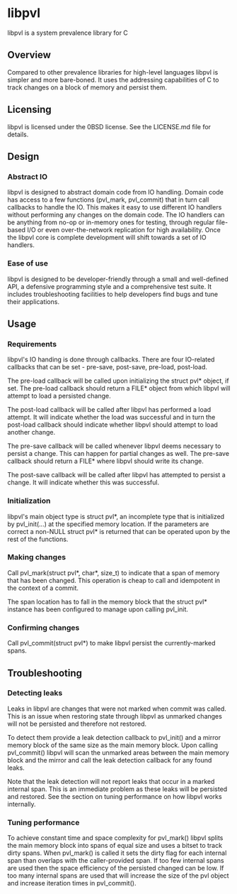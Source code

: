# libpvl
libpvl is a system prevalence library for C

## Overview

Compared to other prevalence libraries for high-level languages libpvl is simpler and more bare-boned. It uses the addressing capabilities of C to track changes on a block of memory and persist them.

## Licensing

libpvl is licensed under the 0BSD license. See the LICENSE.md file for details.

## Design

### Abstract IO

libpvl is designed to abstract domain code from IO handling. Domain code has access to a few functions (pvl_mark, pvl_commit) that in turn call callbacks to handle the IO. This makes it easy to use different IO handlers without performing any changes on the domain code. The IO handlers can be anything from no-op or in-memory ones for testing, through regular file-based I/O or even over-the-network replication for high availability. Once the libpvl core is complete development will shift towards a set of IO handlers.

### Ease of use

libpvl is designed to be developer-friendly through a small and well-defined API, a defensive programming style and a comprehensive test suite. It includes troubleshooting facilities to help developers find bugs and tune their applications.

## Usage

### Requirements

libpvl's IO handing is done through callbacks. There are four IO-related callbacks that can be set - pre-save, post-save, pre-load, post-load.

The pre-load callback will be called upon initializing the struct pvl\* object, if set. The pre-load callback should return a FILE\* object from which libpvl will attempt to load a persisted change.

The post-load callback will be called after libpvl has performed a load attempt. It will indicate whether the load  was successful and in turn the post-load callback should indicate whether libpvl should attempt to load another change.

The pre-save callback will be called whenever libpvl deems necessary to persist a change. This can happen for partial changes as well. The pre-save callback should return a FILE\* where libpvl should write its change.

The post-save callback will be called after libpvl has attempted to persist a change. It will indicate whether this was successful.

### Initialization

libpvl's main object type is struct pvl\*, an incomplete type that is initialized by pvl_init(...) at the specified memory location. If the parameters are correct a non-NULL struct pvl\* is returned that can be operated upon by the rest of the functions.

### Making changes

Call pvl_mark(struct pvl\*, char*, size_t) to indicate that a span of memory that has been changed. This operation is cheap to call and idempotent in the context of a commit.

The span location has to fall in the memory block that the struct pvl\* instance has been configured to manage upon calling pvl_init.

### Confirming changes

Call pvl_commit(struct pvl\*) to make libpvl persist the currently-marked spans.

## Troubleshooting

### Detecting leaks

Leaks in libpvl are changes that were not marked when commit was called. This is an issue when restoring state through libpvl as unmarked changes will not be persisted and therefore not restored.

To detect them provide a leak detection callback to pvl_init() and a mirror memory block of the same size as the main memory block. Upon calling pvl_commit()  libpvl will scan the unmarked areas between the main memory block and the mirror and call the leak detection callback for any found leaks.

Note that the leak detection will not report leaks that occur in a marked internal span. This is an immediate problem as these leaks will be persisted and restored. See the section on tuning performance on how libpvl works internally.

### Tuning performance

To achieve constant time and space complexity for pvl_mark() libpvl splits the main memory block into spans of equal size and uses a bitset to track dirty spans. When pvl_mark() is called it sets the dirty flag for each internal span than overlaps with the caller-provided span. If too few internal spans are used then the space efficiency of the persisted changed can be low. If too many internal spans are used that will increase the size of the pvl object and increase iteration times in pvl_commit().
